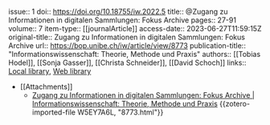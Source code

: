 issue:: 1
doi:: https://doi.org/10.18755/iw.2022.5
title:: @Zugang zu Informationen in digitalen Sammlungen: Fokus Archive
pages:: 27-91
volume:: 7
item-type:: [[journalArticle]]
access-date:: 2023-06-27T11:59:15Z
original-title:: Zugang zu Informationen in digitalen Sammlungen: Fokus Archive
url:: https://bop.unibe.ch/iw/article/view/8773
publication-title:: "Informationswissenschaft: Theorie, Methode und Praxis"
authors:: [[Tobias Hodel]], [[Sonja Gasser]], [[Christa Schneider]], [[David Schoch]]
links:: [Local library](zotero://select/groups/2386895/items/QRDM75V6), [Web library](https://www.zotero.org/groups/2386895/items/QRDM75V6)

- [[Attachments]]
	- [Zugang zu Informationen in digitalen Sammlungen: Fokus Archive | Informationswissenschaft: Theorie, Methode und Praxis](https://bop.unibe.ch/iw/article/view/8773) {{zotero-imported-file W5EY7A6L, "8773.html"}}